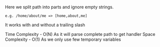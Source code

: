 Here we split path into parts and ignore empty strings. 

    e.g. /home/about/me => [home,about,me]

It works with and without a trailing slash


Time Complexity - O(N) As it will parse complete path to get handler
Space Complexity - O(1) As we only use few temporary variables
